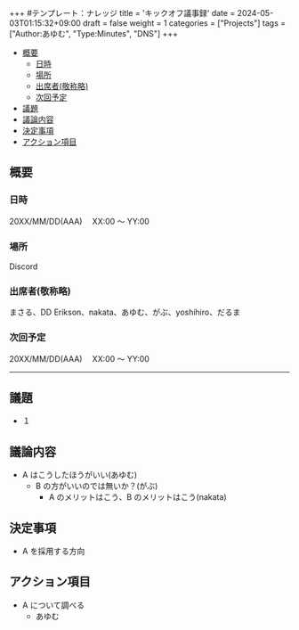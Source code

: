 +++
#テンプレート：ナレッジ
title = 'キックオフ議事録'
date = 2024-05-03T01:15:32+09:00
draft = false
weight = 1
categories = ["Projects"]
tags = ["Author:あゆむ", "Type:Minutes", "DNS"]
+++

- [概要](#概要)
  - [日時](#日時)
  - [場所](#場所)
  - [出席者(敬称略)](#出席者敬称略)
  - [次回予定](#次回予定)
- [議題](#議題)
- [議論内容](#議論内容)
- [決定事項](#決定事項)
- [アクション項目](#アクション項目)

## 概要

### 日時

20XX/MM/DD(AAA)　 XX:00 ～ YY:00

### 場所

Discord

### 出席者(敬称略)

まさる、DD Erikson、nakata、あゆむ、がぶ、yoshihiro、だるま

### 次回予定

20XX/MM/DD(AAA)　 XX:00 ～ YY:00

---

## 議題

- １

## 議論内容

- A はこうしたほうがいい(あゆむ)
  - B の方がいいのでは無いか？(がぶ)
    - A のメリットはこう、B のメリットはこう(nakata)

## 決定事項

- A を採用する方向

## アクション項目

- A について調べる
  - あゆむ
